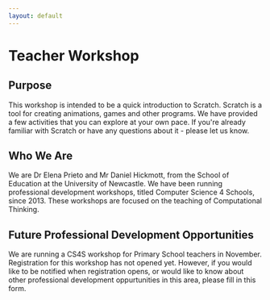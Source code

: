 ```yaml
---
layout: default
---
```


# Teacher Workshop

## Purpose
This workshop is intended to be a quick introduction to Scratch. Scratch is a tool for creating animations, games and other programs. 
We have provided a few activities that you can explore at your own pace. If you're already familiar with Scratch or have any questions 
about it - please let us know.

## Who We Are
We are Dr Elena Prieto and Mr Daniel Hickmott, from the School of Education at the University of Newcastle. We have been running 
professional development workshops, titled Computer Science 4 Schools, since 2013. These workshops are focused on the teaching of 
Computational Thinking.

## Future Professional Development Opportunities
We are running a CS4S workshop for Primary School teachers in November. Registration for this workshop has not opened yet. 
However, if you would like to be notified when registration opens, or would like to know about other professional development 
oppurtunities in this area, please fill in this form.

